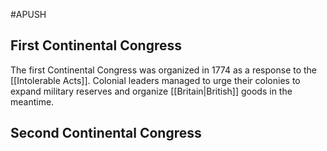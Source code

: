#APUSH 
## First Continental Congress
The first Continental Congress was organized in 1774 as a response to the [[Intolerable Acts]]. Colonial leaders managed to urge their colonies to expand military reserves and organize [[Britain|British]] goods in the meantime.
## Second Continental Congress